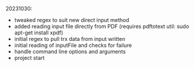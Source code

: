20231030: 
 - tweaked regex to suit new direct input method
 - added reading input file directly from PDF (requires pdftotext util: sudo apt-get install xpdf)
 - initial regex to pull trx data from input written
 - initial reading of inputFile and checks for failure
 - handle command line options and arguments
 - project start